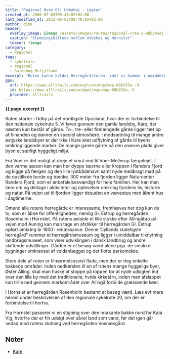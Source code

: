 ```yaml
---
title: "Regional Rute 03: Udbyhøj - Løgten"
created_at: 2006-07-03T09:48:02+02:00
last_modified_at: 2012-06-03T09:48:02+02:00
author: dina
header:
  overlay_image: &image /assets/images/routes/regional-rute-3-udbyhoej-hornslet.jpg
  caption: "Stemningsbillede mellem Udbyhøj og Hornslet"
  teaser: *image
category:
  - Regional
tags:
  - cykelrute
  - regional
  - Guidebog Østjylland
excerpt: "Ruten kunne kaldes Herregårdsturen, idet vi kommer i umiddelbar nærhed af 5 større herregårde, nemlig herregårdene Holbækgård, Stenalt, Gl Estrup, Rosenholm og Vosnæsgård. Ruten kan desuden benyttes af cyklister på den nationale cykelrute 5, som ønsker at stikke genvej og samtidig opleve de djurske landskaber."
gps:
  url: https://www.alltrails.com/explore/map/map-08b255a--9
  id: https://www.alltrails.com/widget/map/map-08b255a--9
  provider: alltrails
---
```


**{{ page.excerpt }}**

Ruten starter i Udby på det nordligste Djursland, hvor der er forbindelse til den nationale cykelrute 5. Vi føres gennem den gamle landsby, Kare, der næsten kun består af gårde. To-, tre- eller firelængede gårde ligger tæt op af hinanden og danner en speciel atmosfære. I modsætning til mange andre østjyske landsbyer er der ikke i Kare sket udflytning af gårde til byens omkringliggende marker. De mange gamle gårde på den snævre plads giver byen et særligt hyggeligt miljø. 
 
Fra Voer er det muligt at dreje et smut ned til Voer-Mellerup færgelejet. I den varme sæson kan man her dyppe tæerne eller kroppen i Randers Fjord og kigge på færgen og den lille lystbådehavn samt nyde medbragt mad på de opstillede borde og bænke. 300 meter fra fjorden ligger Naturcenter Randers Fjord, som er anbefalelsesværdigt for hele familien. Her kan man lære om og deltage i aktiviteter og oplevelser omkring fjordens liv, historie og natur. På vejen ud til fjorden ligger desuden en vævestue med åbent hus i dagtimerne.
 
Omend alle rutens herregårde er interessante, fremhæves her dog kun de to, som er åbne for offentligheden; nemlig Gl. Estrup og herregården Rosenholm i Hornslet. På rutens østside et lille stykke efter Allingåbro på vejen mod Auning kan man tage en afstikker til herregården Gl. Estrup opført omkring år 1600 i renæssance. Denne "Jyllands stateligste herregård" rummer et herregårdsmuseum og ligger i umiddelbar tilknytning landbrugsmuseet, som viser udviklingen i dansk landbrug og andre skiftende udstillinger. Gården er et besøg værd alene pga. de smukke bygninger omkranset af voldanlægget og det flotte parkområde.
 
Store dele af ruten er tilnærmelsesvist flade, men der er dog enkelte bakkede områder. Inden nedkørslen til en af rutens mange hyggelige byer, Øster Alling, skal man huske at stoppe på toppen for at nyde udsigten ind over den lille by med det traditionelle, hvide kirketårn, inden man afslappet kan trille ned gennem markområdet over Allingå forbi de græssende køer.
 
I Hornslet er herregården Rosenholm bestemt et besøg værd. Læs evt mere herom under beskrivelsen af den regionale cykelrute 20, om der er forbindelse til herfra.
 
Fra Hornslet passerer vi en stigning over den markante bakke nord for Kalø Vig, hvorfra der er fin udsigt over såvel land som vand, før det igen går nedad mod rutens slutning ved herregården Vosnæsgård.

## Noter 

- [Kare](http://www.aaa.dk/aaa/landsbyerdk.pdf)
